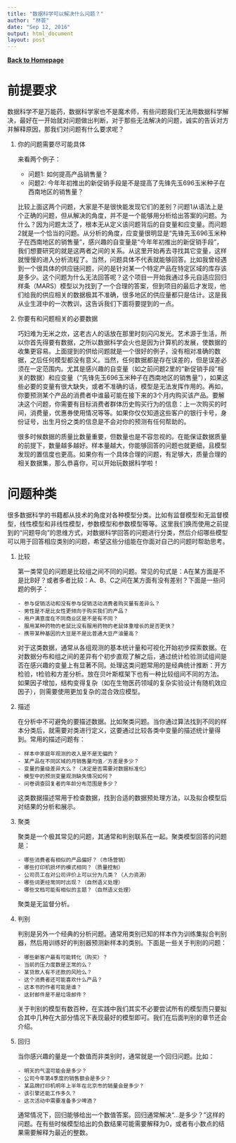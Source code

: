 ```yaml
---
title: "数据科学可以解决什么问题？"
author: "林荟"
date: "Sep 12, 2016"
output: html_document
layout: post
---
```



**[Back to Homepage](http://scientistcafe.com)** 

# 前提要求

数据科学不是万能药，数据科学家也不是魔术师，有些问题我们无法用数据科学解决，最好在一开始就对问题做出判断，对于那些无法解决的问题，诚实的告诉对方并解释原因，那我们对问题有什么要求呢？

1. 你的问题需要尽可能具体

     来看两个例子：

      - 问题1: 如何提高产品销售量？
      - 问题2: 今年年初推出的新促销手段是不是提高了先锋先玉696玉米种子在西南地区的销售量？

      比较上面这两个问题，大家是不是很快能发现它们的差别？问题1从语法上是个正确的问题，但从解决的角度，并不是一个能够用分析给出答案的问题。为什么？因为问题太泛了，根本无从定义该问题背后的自变量和应变量。而问题2就是一个恰当的问题。从分析的角度，应变量很明显是“先锋先玉696玉米种子在西南地区的销售量”，感兴趣的自变量是“今年年初推出的新促销手段”，我们想要研究的就是这两者之间的关系。从这里开始再去寻找其它变量，这样就慢慢的进入分析流程了。当然，问题具体不代表就能够回答。比如我曾经遇到一个很具体的供应链问题，问的是针对某一个特定产品在特定区域的库存该是多少。这个问题为什么无法回答呢？这个项目一开始我通过多元自适应回归样条（MARS）模型以为找到了一个合理的答案，但到项目的最后才发现，他们给我的供应相关的数据极其不准确，很多地区的供应量都只是估计。这是我从业生涯中的一次教训，这告诉我们下面将要提到的一点。

2. 你要有和问题相关的必要数据

      巧妇难为无米之炊，这老古人的话放在那里时刻闪闪发光。艺术源于生活，所以你首先得要有数据，之所以数据科学会火也是因为计算机的发展，使数据的收集更容易。上面提到的供给问题就是一个很好的例子，没有相对准确的数据，之后任何模型都没有意义。当然，任何数据都是存在误差的，但是误差必须在一定范围内。尤其是感兴趣的自变量（如之前问题2里的“新促销手段”相关的数据）和应变量（“先锋先玉696玉米种子在西南地区的销售量”），如果这些必要的变量有很大缺失，或者不准确的话，模型是无法发挥作用的。再如，你要预测某个产品的消费者中谁最可能在接下来的3个月内购买该产品。要解决这个问题，你需要有目标消费者群体历史购买行为的信息：上一次购买的时间，消费量，优惠券使用情况等等。如果你仅仅知道这些客户的银行卡号，身份证号，出生月份之类的信息是不会对你的预测有任何帮助的。

      很多时候数据的质量比数量重要，但数量也是不容忽视的。在能保证数据质量的前提下，数量越多越好。样本量越大，你能够回答的问题也就更细，且模型发现的置信度也更高。如果你有一个具体合理的问题，有足够大，质量合理的相关数据集，那么恭喜你，可以开始玩数据科学啦！

# 问题种类

很多数据科学的书籍都从技术的角度对各种模型分类。比如有监督模型和无监督模型，线性模型和非线性模型，参数模型和参数模型等等。这里我们换而使用之前提到的“问题导向”的思维方式，对数据科学回答的问题进行分类，然后介绍哪些模型可以用于回答相应类别的问题，希望这些分组能在你面对自己的问题时帮助思考。

1. 比较

   第一类常见的问题是比较组之间不同的问题。常见的句式是：A在某方面是不是比B好？或者多者比较：A、B、C之间在某方面有没有差别？下面是一些问题的例子：

       - 参与促销活动和没有参与促销活动消费者购买量有差异么？
       - 男性是不是比女性更倾向于购买我们的产品？
       - 用户满意度在不同商业区是不是有不同？
       - 服用某种药物的老鼠比没有服用药物的老鼠体重增长的是否更快？
       - 携带某种基因的大豆是不是比普通大豆产油量高？
       
   对于这类数据，通常从各组观测的基本统计量和可视化开始初步探索数据。在对数据分布和组之间的差异有个初步直观了解之后，通过统计检验测试组间是否在感兴趣的变量上有显著不同。处理这类问题常用的是经典统计推断：开方检验，t检验和方差分析。放在贝叶斯框架下也有一种比较组间不同的方法。如果因子增加，结构变得复杂（如在生物医药领域的复杂实验设计有随机效应因子），则需要使用更加复杂的混合效应模型。

2. 描述

   在分析中不可避免的要描述数据。比如聚类问题。当你通过算法找到不同的样本分类后，就需要对类进行定义，这要通过比较各类中变量的描述统计量得到。常用的描述问题有：

       - 样本中家庭年观测的收入是不是无偏的？
       - 某产品在不同区域的月销售量均值／方差是多少？
       - 变量的量级差异大么？（决定是否需要对数据标准化）
       - 模型中的预测变量观测缺失情况如何？
       - 问卷调查回复者的年龄分布范围是多少？
       
   这类数据描述常用于检查数据，找到合适的数据预处理方法，以及拟合模型后对结果的分析和展示。

3. 聚类

   聚类是一个极其常见的问题，其通常和判别联系在一起。聚类模型回答的问题是：

       - 哪些消费者有相似的产品偏好？（市场营销）
       - 哪些打印机损坏的模式相同？（质量控制）
       - 公司员工在对公司评价上可以分为几类？（人力资源）
       - 哪些词更经常同时出现？（自然语义处理）
       - 哪些文档可能有相似的主题？（自然语义处理）

   聚类是无监督分析。

4. 判别

   判别是另外一个经典的分析问题。通常用类别已知的样本作为训练集拟合判别器，然后用训练好的判别器预测新样本的类别。下面是一些关于判别的问题：

       - 哪些新客户最有可能转化（购买）？
       - 当前的压力度数是正常的么？
       - 某贷款人有不还款的风险么？
       - 这个消费者还可能喜欢什么产品？
       - 这本书的作者可能是谁？
       - 这封邮件是不是垃圾邮件？

   关于判别的模型有数百种，在实践中我们其实不必要尝试所有的模型而只要拟合其中几种在大部分情况下表现最好的模型即可。我们在后面判别的章节还会介绍。

5. 回归

   当你感兴趣的量是一个数值而非类别时，通常就是一个回归问题。比如：

       - 明天的气温可能会是多少？
       - 公司今年第4季度的销售额会是多少？
       - 某品牌打印机明年上半年在北京市的销量会是多少？
       - 该引擎还能工作多久？
       - 这次活动中需要准备多少啤酒？
       
   通常情况下，回归能够给出一个数值答案。回归通常解决“...是多少？”这样的问题。在有些时候模型给出的负数结果可能需要解释为0，或者有小数点的结果需要解释为最近的整数。